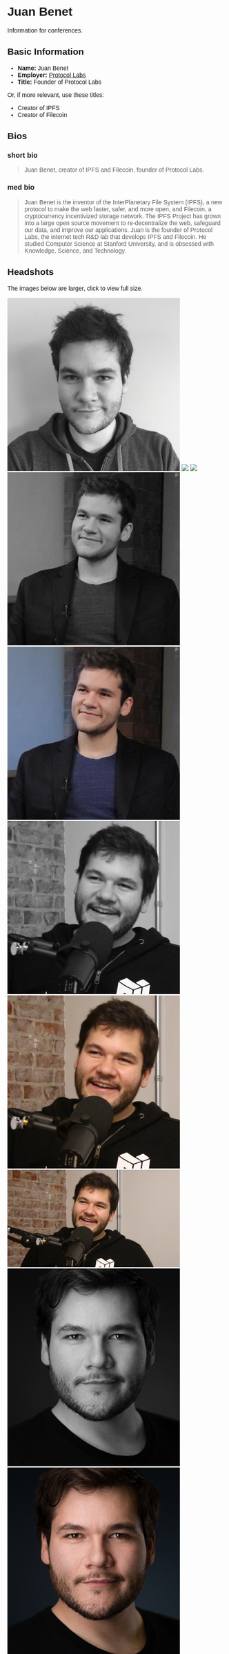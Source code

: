 
<style>
body {
  font-family: "Helvetica";
  margin: 100px;
}
</style>

# Juan Benet

Information for conferences.

## Basic Information

- **Name:** Juan Benet
- **Employer:** [Protocol Labs](https://protocol.ai)
- **Title:** Founder of Protocol Labs

Or, if more relevant, use these titles:
- Creator of IPFS
- Creator of Filecoin

## Bios

### short bio

> Juan Benet, creator of IPFS and Filecoin, founder of Protocol Labs.

### med bio

> Juan Benet is the inventor of the InterPlanetary File System (IPFS), a new protocol to make the web faster, safer, and more open, and Filecoin, a cryptocurrency incentivized storage network. The IPFS Project has grown into a large open source movement to re-decentralize the web, safeguard our data, and improve our applications. Juan is the founder of Protocol Labs, the internet tech R&D lab that develops IPFS and Filecoin. He studied Computer Science at Stanford University, and is obsessed with Knowledge, Science, and Technology.

## Headshots

The images below are larger, click to view full size.

<!-- filled in automatically -->

<a href="./juan-benet.headshot.ipfs-sq-bw.jpg"><img width="400px" src="./juan-benet.headshot.ipfs-sq-bw.jpg" /></a>
<a href="./juan-benet.headshot.ipfs-sq.jpg"><img width="400px" src="./juan-benet.headshot.ipfs-sq.jpg" /></a>
<a href="./juan-benet.headshot.ipfs.jpg"><img width="400px" src="./juan-benet.headshot.ipfs.jpg" /></a>
<a href="./juan-benet.headshot.jacket-bw.png"><img width="400px" src="./juan-benet.headshot.jacket-bw.png" /></a>
<a href="./juan-benet.headshot.jacket.png"><img width="400px" src="./juan-benet.headshot.jacket.png" /></a>
<a href="./juan-benet.headshot.mic-sq-bw.jpg"><img width="400px" src="./juan-benet.headshot.mic-sq-bw.jpg" /></a>
<a href="./juan-benet.headshot.mic-sq.jpg"><img width="400px" src="./juan-benet.headshot.mic-sq.jpg" /></a>
<a href="./juan-benet.headshot.mic.jpg"><img width="400px" src="./juan-benet.headshot.mic.jpg" /></a>
<a href="./juan-benet.headshot.pl-bw.jpg"><img width="400px" src="./juan-benet.headshot.pl-bw.jpg" /></a>
<a href="./juan-benet.headshot.pl.jpg"><img width="400px" src="./juan-benet.headshot.pl.jpg" /></a>
<a href="./juan-benet.headshot.stanford-bw.jpg"><img width="400px" src="./juan-benet.headshot.stanford-bw.jpg" /></a>
<a href="./juan-benet.headshot.stanford.jpg"><img width="400px" src="./juan-benet.headshot.stanford.jpg" /></a>
